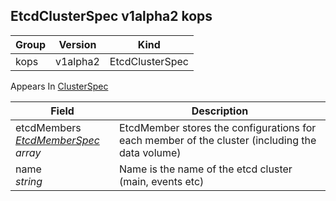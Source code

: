 ## EtcdClusterSpec v1alpha2 kops

Group        | Version     | Kind
------------ | ---------- | -----------
kops | v1alpha2 | EtcdClusterSpec





<aside class="notice">
Appears In  <a href="#clusterspec-v1alpha2-kops">ClusterSpec</a> </aside>

Field        | Description
------------ | -----------
etcdMembers <br /> *[EtcdMemberSpec](#etcdmemberspec-v1alpha2-kops) array*    | EtcdMember stores the configurations for each member of the cluster (including the data volume)
name <br /> *string*    | Name is the name of the etcd cluster (main, events etc)

